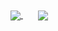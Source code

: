 <a href="https://github.com/anuraghazra/github-readme-stats">
  <img align="center" src="https://github-readme-stats.vercel.app/api?username=f-pochat&show_icons=true&theme=dracula" />
</a>
&nbsp;
&nbsp;
&nbsp;
<a href="https://github.com/anuraghazra/convoychat">
  <img align="center" src="https://github-readme-stats.vercel.app/api/top-langs/?username=f-pochat&theme=dracula&hide=html" />
</a>
